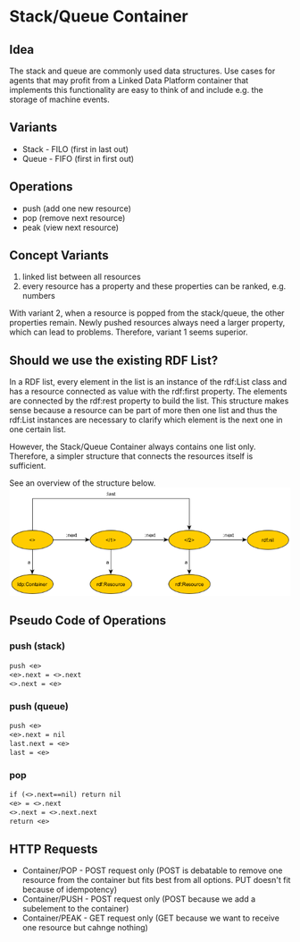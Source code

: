 # Stack/Queue Container

## Idea
The stack and queue are commonly used data structures. Use cases for agents that may profit from a Linked Data Platform container that implements this functionality are easy to think of and include e.g. the storage of machine events.

## Variants
- Stack - FILO (first in last out)
- Queue - FIFO (first in first out) 

## Operations
- push (add one new resource)
- pop (remove next resource)
- peak (view next resource)

## Concept Variants
1. linked list between all resources
2. every resource has a property and these properties can be ranked, e.g. numbers

With variant 2, when a resource is popped from the stack/queue, the other properties remain. Newly pushed resources always need a larger property, which can lead to problems. Therefore, variant 1 seems superior.

## Should we use the existing RDF List?
In a RDF list, every element in the list is an instance of the rdf:List class and has a resource connected as value with the rdf:first property. The elements are connected by the rdf:rest property to build the list. This structure makes sense because a resource can be part of more then one list and thus the rdf:List instances are necessary to clarify which element is the next one in one certain list.

However, the Stack/Queue Container always contains one list only. Therefore, a simpler structure that connects the resources itself is sufficient.

See an overview of the structure below.
![](structure.png)


## Pseudo Code of Operations
### push (stack)
```
push <e>
<e>.next = <>.next
<>.next = <e>
```
### push (queue)
```
push <e>
<e>.next = nil
last.next = <e>
last = <e>
```
### pop
```
if (<>.next==nil) return nil
<e> = <>.next
<>.next = <>.next.next
return <e>
```

## HTTP Requests
- Container/POP - POST request only (POST is debatable to remove one resource from the container but fits best from all options. PUT doesn't fit because of idempotency)
- Container/PUSH - POST request only (POST because we add a subelement to the container)
- Container/PEAK - GET request only (GET because we want to receive one resource but cahnge nothing)




 

